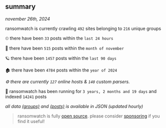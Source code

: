 
## summary
_november 26th, 2024_

ransomwatch is currently crawling `492` sites belonging to `216` unique groups

⏲ there have been `33` posts within the `last 24 hours`

🦈 there have been `515` posts within the `month of november`

🪐 there have been `1457` posts within the `last 90 days`

🏚 there have been `4784` posts within the `year of 2024`

_⚙️ there are currently `127` online hosts & `140` custom parsers._

🦕 ransomwatch has been running for `3 years, 2 months and 19 days` and indexed `14241` posts

_all data  [(groups)](http://ransomwhat.telemetry.ltd/groups) and [(posts)](http://ransomwhat.telemetry.ltd/posts) is available in JSON (updated hourly)_

> ransomwatch is fully [open source](https://github.com/joshhighet/ransomwatch#ransomwatch--). please consider [sponsoring](https://github.com/sponsors/joshhighet) if you find it useful!
